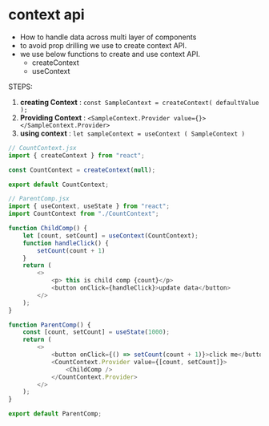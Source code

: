 
# context api

- How to handle data across multi layer of components
- to avoid prop drilling we use to create context API.
- we use below functions to create and use context API.
  - createContext
  - useContext

STEPS:

 1. **creating Context**  : `const SampleContext = createContext( defaultValue );`
 2. **Providing Context** : `<SampleContext.Provider value={}> </SampleContext.Provider>`
 3. **using context**     : `let sampleContext = useContext ( SampleContext )`

```javascript
// CountContext.jsx
import { createContext } from "react";

const CountContext = createContext(null);

export default CountContext;
```

```javascript
// ParentComp.jsx
import { useContext, useState } from "react";
import CountContext from "./CountContext";

function ChildComp() {
    let [count, setCount] = useContext(CountContext);
    function handleClick() {
        setCount(count + 1)
    }
    return (
        <>
            <p> this is child comp {count}</p>
            <button onClick={handleClick}>update data</button>
        </>
    );
}

function ParentComp() {
    const [count, setCount] = useState(1000);
    return (
        <>
            <button onClick={() => setCount(count + 1)}>click me</button>
            <CountContext.Provider value={[count, setCount]}>
                <ChildComp />
            </CountContext.Provider>
        </>
    );
}

export default ParentComp;
```
